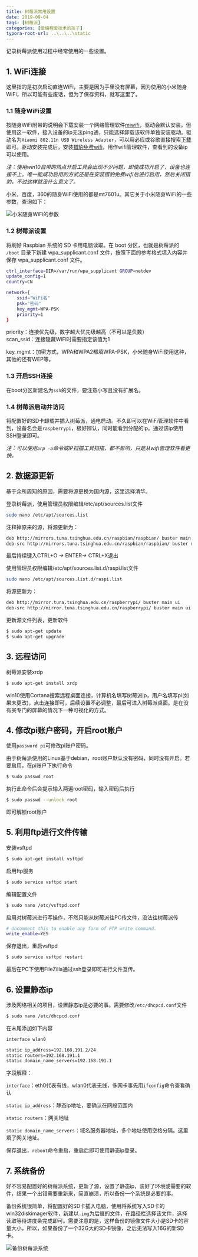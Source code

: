 ```yaml
---
title: 树莓派常用设置
date: 2019-09-04
tags: [树莓派]
categories: [爱编程爱技术的孩子]
typora-root-url: ..\..\..\static
---
```


记录树莓派使用过程中经常使用的一些设置。

## 1. WiFi连接

这里指的是初次启动直连WiFi，主要是因为手里没有屏幕，因为使用的小米随身WiFi，所以可能有些废话，但为了保存资料，就写这里了。

### 1.1 随身WiFi设置

按随身WiFi附带的说明会下载安装一个网络管理软件[miwifi](http://www.miwifi.com/miwifi_download.html)，驱动会默认安装。但使用这一软件，接入设备的ip无法ping通，只能选择卸载该软件单独安装驱动。驱动名为`Xiaomi 802.11n USB Wireless Adapter`，可以用必应或谷歌直接搜索[下载](https://www.driverscape.com/download/xiaomi-802.11n-usb-wireless-adapter)即可。驱动安装完成后，安装[猎豹免费wifi](http://wifi.liebao.cn/)，用作wifi管理软件，查看到的设备ip可以使用。

*注：使用win10自带的热点开启工具会出现不少问题，即使成功开启了，设备也连接不上。唯一能成功启用的方式还是在安装猎豹免费wifi后进行启用，然后关闭猎豹，不过这样就没什么意义了。*

小米，百度，360的随身WiFi使用的都是mt7601u。其它关于小米随身WiFi的一些参数，查询如下：

![小米随身WiFi的参数](/images/树莓派常用设置/3AL0zV.png)

### 1.2 树莓派设置

将刷好 Raspbian 系统的 SD 卡用电脑读取。在 boot 分区，也就是树莓派的 `/boot` 目录下新建 wpa_supplicant.conf 文件，按照下面的参考格式填入内容并保存 wpa_supplicant.conf 文件。

```bash
ctrl_interface=DIR=/var/run/wpa_supplicant GROUP=netdev
update_config=1
country=CN

network={
    ssid="WiFi名"
    psk="密码"
    key_mgmt=WPA-PSK
    priority=1
}
```

priority：连接优先级，数字越大优先级越高（不可以是负数）  
scan_ssid：连接隐藏WiFi时需要指定该值为1  

key_mgmt：加密方式，WPA和WPA2都填WPA-PSK，小米随身WiFi使用这种，其他的还有WEP等。

### 1.3 开启SSH连接

在boot分区新建名为`ssh`的文件，要注意小写且没有扩展名。

### 1.4 树莓派启动并访问

将配置好的SD卡卸载并插入树莓派，通电启动。不久即可以在WiFi管理软件中看到，设备名会是`raspberrypi`，极好辨认，同时能看到分配的ip。通过该ip使用SSH登录即可。

*注：可以使用`arp -a`命令或IP扫描工具扫描，都不影响，只是从wifi管理软件看更快。*

## 2. 数据源更新

基于众所周知的原因，需要将源更换为国内源，这里选择清华。

登录树莓派，使用管理员权限编辑/etc/apt/sources.list文件

```bash
sudo nano /etc/apt/sources.list
```

注释掉原来的源，将源更新为：

```bash
deb http://mirrors.tuna.tsinghua.edu.cn/raspbian/raspbian/ buster main contrib non-free rpi
deb-src http://mirrors.tuna.tsinghua.edu.cn/raspbian/raspbian/ buster main contrib non-free rpi
```

最后持续键入CTRL+O  -> ENTER-> CTRL+X退出

使用管理员权限编辑/etc/apt/sources.list.d/raspi.list文件

```bash
sudo nano /etc/apt/sources.list.d/raspi.list
```

将源更新为：

```bash
deb http://mirror.tuna.tsinghua.edu.cn/raspberrypi/ buster main ui
deb-src http://mirror.tuna.tsinghua.edu.cn/raspberrypi/ buster main ui
```

更新源文件列表，更新软件

```bash
$ sudo apt-get update
$ sudo apt-get upgrade
```

## 3. 远程访问

树莓派安装xrdp

```bash
$ sudo apt-get install xrdp
```

win10使用Cortana搜索远程桌面连接，计算机名填写树莓派ip，用户名填写pi(如果未更改)，点击连接即可，后续设置不必调整，最后可进入树莓派桌面。是在没有买专门的屏幕的情况下一种可视化的方式。

## 4. 修改pi账户密码，开启root账户

使用`password pi`可修改pi账户密码。

由于树莓派使用的Linux基于debian，root账户默认没有密码，同时没有开启。若要启用，在pi账户下执行命令

```bash
$ sudo passwd root
```

执行此命令后会提示输入两遍root密码，输入密码后执行

```bash
$ sudo passwd --unlock root
```

即可解锁root账户

## 5. 利用ftp进行文件传输

安装vsftpd

```bash
$ sudo apt-get install vsftpd
```

启用ftp服务

```bash
$ sudo service vsftpd start
```

编辑配置文件

```bash
$ sudo nano /etc/vsftpd.conf
```

启用对树莓派进行写操作，不然只能从树莓派往PC传文件，没法往树莓派传

```bash
# Uncomment this to enable any form of FTP write command.
write_enable=YES
```

保存退出，重启vsftpd

```bash
$ sudo service vsftpd restart
```

最后在PC下使用FileZilla通过ssh登录即可进行文件互传。

## 6. 设置静态ip

涉及网络相关的项目，设置静态ip是必要的事。需要修改`/etc/dhcpcd.conf`文件

```bash
$ sudo nano /etc/dhcpcd.conf
```

在末尾添加如下内容

```bash
interface wlan0

static ip_address=192.168.191.2/24
static routers=192.168.191.1
static domain_name_servers=192.168.191.1
```

字段解释：

`interface`：eth0代表有线，wlan0代表无线，多网卡事先用`ifconfig`命令查看确认

`static ip_address`：静态ip地址，要确认在网段范围内

`static routers`：网关地址

`static domain_name_servers`：域名服务器地址，多个地址使用空格分隔。这里填了网关地址。

保存退出，`reboot`命令重启，重启后即可使用静态ip登录。

## 7. 系统备份

好不容易配置好的树莓派系统，更新了源，设置了静态ip，装好了环境或需要的软件，结果一个出错需要重新来，简直崩溃，所以备份一个系统是必要的事。

备份系统很简单，将配置好的SD卡插入电脑，使用将系统写入SD卡的win32diskimager软件，新建以`.img`为后缀的文件，在路径栏选择该文件，选择读取等待进度条完成即可。需要注意的是，这样备份的镜像文件大小是SD卡的容量大小，所以，如果备份了一个32G大的SD卡镜像，之后无法写入16G的新SD卡。

![备份树莓派系统](/images/树莓派常用设置/3AL6Z4.png)